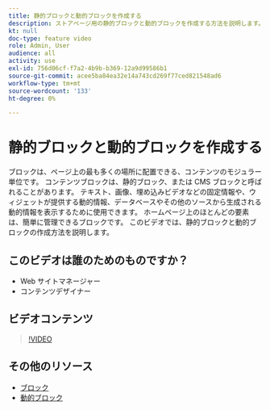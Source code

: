 ```yaml
---
title: 静的ブロックと動的ブロックを作成する
description: ストアページ用の静的ブロックと動的ブロックを作成する方法を説明します。
kt: null
doc-type: feature video
role: Admin, User
audience: all
activity: use
exl-id: 756d06cf-f7a2-4b9b-b369-12a9d99586b1
source-git-commit: acee5ba84ea32e14a743cd269f77ced821548ad6
workflow-type: tm+mt
source-wordcount: '133'
ht-degree: 0%

---
```


# 静的ブロックと動的ブロックを作成する

ブロックは、ページ上の最も多くの場所に配置できる、コンテンツのモジュラー単位です。 コンテンツブロックは、静的ブロック、または CMS ブロックと呼ばれることがあります。 テキスト、画像、埋め込みビデオなどの固定情報や、ウィジェットが提供する動的情報、データベースやその他のソースから生成される動的情報を表示するために使用できます。 ホームページ上のほとんどの要素は、簡単に管理できるブロックです。 このビデオでは、静的ブロックと動的ブロックの作成方法を説明します。

## このビデオは誰のためのものですか？

- Web サイトマネージャー
- コンテンツデザイナー

## ビデオコンテンツ

>[!VIDEO](https://video.tv.adobe.com/v/343783?quality=12&learn=on)

## その他のリソース

- [ブロック](https://docs.magento.com/user-guide/cms/blocks.html)
- [動的ブロック](https://docs.magento.com/user-guide/cms/dynamic-blocks.html)

